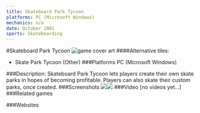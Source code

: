 ```yaml
---
title: Skateboard Park Tycoon
platforms: PC (Microsoft Windows)
mechanics: n/a
date: October 2001
sports: Skateboarding
---
```

#Skateboard Park Tycoon
![game cover art](//images.igdb.com/igdb/image/upload/t_cover_big/cwytvsd4bkw1da6ohola.jpg "Logo Title Text 1")
####Alternative tiles:
* Skate Park Tycoon (Other)
###Platforms
PC (Microsoft Windows)

###Description:
Skateboard Park Tycoon lets players create their own skate parks in hopes of becoming profitable. Players can also skate their custom parks, once created.
###Screenshots
<a target="_blank" href="//images.igdb.com/igdb/image/upload/t_cover_big/sc5j22.jpg"><img src="//images.igdb.com/igdb/image/upload/t_thumb/sc5j22.jpg"/></a><a target="_blank" href="//images.igdb.com/igdb/image/upload/t_cover_big/sc5j21.jpg"><img src="//images.igdb.com/igdb/image/upload/t_thumb/sc5j21.jpg"/></a>
###Video
[no videos yet...]
###Related games

###Websites

